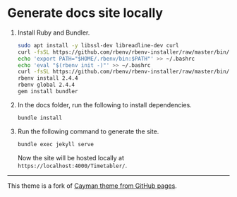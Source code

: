 # Generate docs site locally

1. Install Ruby and Bundler.
    ```bash
    sudo apt install -y libssl-dev libreadline-dev curl
    curl -fsSL https://github.com/rbenv/rbenv-installer/raw/master/bin/rbenv-installer | bash
    echo 'export PATH="$HOME/.rbenv/bin:$PATH"' >> ~/.bashrc
    echo 'eval "$(rbenv init -)"' >> ~/.bashrc
    curl -fsSL https://github.com/rbenv/rbenv-installer/raw/master/bin/rbenv-doctor | bash
    rbenv install 2.4.4
    rbenv global 2.4.4
    gem install bundler
    ```
2. In the docs folder, run the following to install dependencies.
    ```bash
    bundle install
    ```
3. Run the following command to generate the site.
    ```bash
    bundle exec jekyll serve
    ```
    Now the site will be hosted locally at `https://localhost:4000/Timetabler/`.

---
This theme is a fork of [Cayman theme from GitHub pages](https://github.com/pages-themes/cayman/).
